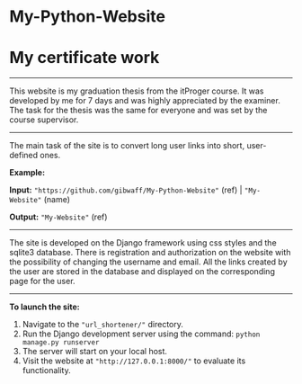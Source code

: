 # My-Python-Website
# My certificate work

---

This website is my graduation thesis from the itProger course. It was developed by me for 7 days and was highly appreciated by the examiner. The task for the thesis was the same for everyone and was set by the course supervisor.

---

The main task of the site is to convert long user links into short, user-defined ones.

**Example:**

**Input:** `"https://github.com/gibwaff/My-Python-Website"` (ref)  | 
           `"My-Website"` (name)

**Output:** `"My-Website"` (ref)

---

The site is developed on the Django framework using css styles and the sqlite3 database. There is registration and authorization on the website with the possibility of changing the username and email. All the links created by the user are stored in the database and displayed on the corresponding page for the user.

---

**To launch the site:**

1.  Navigate to the `"url_shortener/"` directory.
2.  Run the Django development server using the command: `python manage.py runserver`
3.  The server will start on your local host.
4.  Visit the website at `"http://127.0.0.1:8000/"` to evaluate its functionality.
